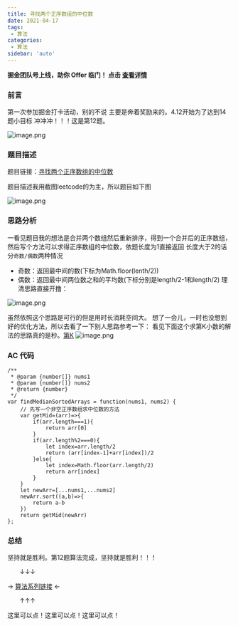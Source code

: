 ```yaml
---
title: 寻找两个正序数组的中位数
date: 2021-04-17
tags:
 - 算法
categories:
 - 算法
sidebar: 'auto'
---
```


**掘金团队号上线，助你 Offer 临门！ 点击 [查看详情](https://juejin.cn/offer)**

### 前言
第一次参加掘金打卡活动，别的不说 主要是奔着奖励来的。4.12开始为了达到14题小目标 冲冲冲！！！这是第12题。

![image.png](https://p9-juejin.byteimg.com/tos-cn-i-k3u1fbpfcp/733d8d8d4b2a4210af53062d7e0bea68~tplv-k3u1fbpfcp-watermark.image)

### 题目描述
题目链接：[寻找两个正序数组的中位数](https://leetcode-cn.com/problems/median-of-two-sorted-arrays/)

题目描述我用截图leetcode的为主，所以题目如下图


![image.png](https://p6-juejin.byteimg.com/tos-cn-i-k3u1fbpfcp/544df9b51b0b4e71938b588d79e2f7c4~tplv-k3u1fbpfcp-watermark.image)

### 思路分析
一看见题目我的想法是合并两个数组然后重新排序，得到一个合并后的正序数组，然后写个方法可以求得正序数组的中位数，依题长度为1直接返回 长度大于2的话分`奇数/偶数`两种情况
- 奇数：返回最中间的数(下标为Math.floor(lenth/2))
- 偶数：返回最中间两位数之和的平均数(下标分别是length/2-1和length/2)
 理清思路直接开撸：

![image.png](https://p9-juejin.byteimg.com/tos-cn-i-k3u1fbpfcp/94aeab0b9ac94ccfa02b7784089995d7~tplv-k3u1fbpfcp-watermark.image)

虽然依照这个思路是可行的但是用时长消耗空间大。
想了一会儿，一时也没想到好的优化方法，所以去看了一下别人思路参考一下：
看见下面这个求第K小数的解法的思路真的是秒。[第K](https://leetcode-cn.com/problems/median-of-two-sorted-arrays/solution/xiang-xi-tong-su-de-si-lu-fen-xi-duo-jie-fa-by-w-2/)
![image.png](https://p6-juejin.byteimg.com/tos-cn-i-k3u1fbpfcp/083474a814d44092be50d8af8681d381~tplv-k3u1fbpfcp-watermark.image)

### AC 代码
```
/**
 * @param {number[]} nums1
 * @param {number[]} nums2
 * @return {number}
 */
var findMedianSortedArrays = function(nums1, nums2) {
    // 先写一个非空正序数组求中位数的方法
    var getMid=(arr)=>{
        if(arr.length===1){
            return arr[0]
        }
        if(arr.length%2===0){
            let index=arr.length/2
            return (arr[index-1]+arr[index])/2
        }else{
            let index=Math.floor(arr.length/2)
            return arr[index]
        }
    }
    let newArr=[...nums1,...nums2]
    newArr.sort((a,b)=>{
        return a-b
    })
    return getMid(newArr)
};
```
### 总结
坚持就是胜利。第12题算法完成，坚持就是胜利！！！

 &nbsp;&nbsp;&nbsp;&nbsp;&nbsp;&nbsp;&nbsp;↓↓↓

→  [算法系列链接](https://juejin.cn/post/6950903770834272292/) ←

&nbsp;&nbsp;&nbsp;&nbsp;&nbsp;&nbsp;&nbsp;↑↑↑

这里可以点！这里可以点！这里可以点！
